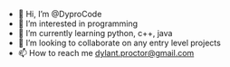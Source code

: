 - 👋 Hi, I’m @DyproCode
- 👀 I’m interested in programming
- 🌱 I’m currently learning python, c++, java
- 💞️ I’m looking to collaborate on any entry level projects
- 📫 How to reach me dylant.proctor@gmail.com

<!---
DyproCode/DyproCode is a ✨ special ✨ repository because its `README.md` (this file) appears on your GitHub profile.
You can click the Preview link to take a look at your changes.
--->
